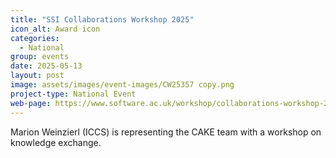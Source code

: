 ```yaml
---
title: "SSI Collaborations Workshop 2025"
icon_alt: Award icon
categories:
  - National
group: events
date: 2025-05-13
layout: post
image: assets/images/event-images/CW25357 copy.png
project-type: National Event
web-page: https://www.software.ac.uk/workshop/collaborations-workshop-2025-cw25
---
```


Marion Weinzierl (ICCS) is representing the CAKE team with a workshop on knowledge exchange.  
